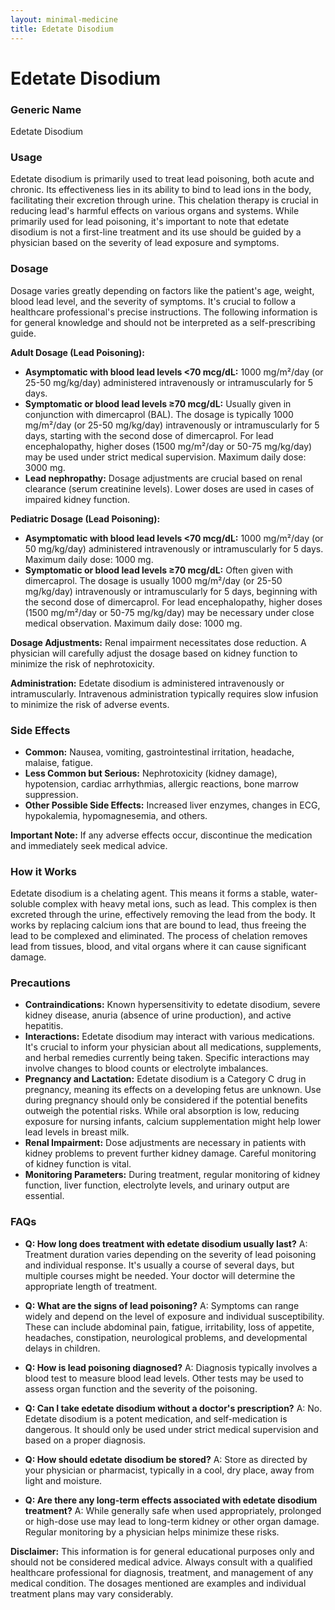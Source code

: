 ```yaml
---
layout: minimal-medicine
title: Edetate Disodium
---
```


# Edetate Disodium
### Generic Name
Edetate Disodium

### Usage
Edetate disodium is primarily used to treat lead poisoning, both acute and chronic.  Its effectiveness lies in its ability to bind to lead ions in the body, facilitating their excretion through urine. This chelation therapy is crucial in reducing lead's harmful effects on various organs and systems.  While primarily used for lead poisoning, it's important to note that edetate disodium is not a first-line treatment and its use should be guided by a physician based on the severity of lead exposure and symptoms.

### Dosage
Dosage varies greatly depending on factors like the patient's age, weight, blood lead level, and the severity of symptoms.  It's crucial to follow a healthcare professional's precise instructions.  The following information is for general knowledge and should not be interpreted as a self-prescribing guide.

**Adult Dosage (Lead Poisoning):**

* **Asymptomatic with blood lead levels <70 mcg/dL:** 1000 mg/m²/day (or 25-50 mg/kg/day) administered intravenously or intramuscularly for 5 days.
* **Symptomatic or blood lead levels ≥70 mcg/dL:**  Usually given in conjunction with dimercaprol (BAL).  The dosage is typically 1000 mg/m²/day (or 25-50 mg/kg/day) intravenously or intramuscularly for 5 days, starting with the second dose of dimercaprol. For lead encephalopathy, higher doses (1500 mg/m²/day or 50-75 mg/kg/day) may be used under strict medical supervision.  Maximum daily dose: 3000 mg.
* **Lead nephropathy:** Dosage adjustments are crucial based on renal clearance (serum creatinine levels).  Lower doses are used in cases of impaired kidney function.


**Pediatric Dosage (Lead Poisoning):**

* **Asymptomatic with blood lead levels <70 mcg/dL:** 1000 mg/m²/day (or 50 mg/kg/day) administered intravenously or intramuscularly for 5 days. Maximum daily dose: 1000 mg.
* **Symptomatic or blood lead levels ≥70 mcg/dL:**  Often given with dimercaprol.  The dosage is usually 1000 mg/m²/day (or 25-50 mg/kg/day) intravenously or intramuscularly for 5 days, beginning with the second dose of dimercaprol. For lead encephalopathy, higher doses (1500 mg/m²/day or 50-75 mg/kg/day) may be necessary under close medical observation. Maximum daily dose: 1000 mg.

**Dosage Adjustments:** Renal impairment necessitates dose reduction.  A physician will carefully adjust the dosage based on kidney function to minimize the risk of nephrotoxicity.

**Administration:** Edetate disodium is administered intravenously or intramuscularly.  Intravenous administration typically requires slow infusion to minimize the risk of adverse events.

### Side Effects

* **Common:** Nausea, vomiting, gastrointestinal irritation, headache, malaise, fatigue.
* **Less Common but Serious:**  Nephrotoxicity (kidney damage), hypotension, cardiac arrhythmias, allergic reactions, bone marrow suppression.  
* **Other Possible Side Effects:**  Increased liver enzymes, changes in ECG, hypokalemia, hypomagnesemia, and others.


**Important Note:** If any adverse effects occur, discontinue the medication and immediately seek medical advice.


### How it Works
Edetate disodium is a chelating agent. This means it forms a stable, water-soluble complex with heavy metal ions, such as lead. This complex is then excreted through the urine, effectively removing the lead from the body.  It works by replacing calcium ions that are bound to lead, thus freeing the lead to be complexed and eliminated.  The process of chelation removes lead from tissues, blood, and vital organs where it can cause significant damage.


### Precautions

* **Contraindications:**  Known hypersensitivity to edetate disodium, severe kidney disease, anuria (absence of urine production), and active hepatitis.
* **Interactions:**  Edetate disodium may interact with various medications.  It's crucial to inform your physician about all medications, supplements, and herbal remedies currently being taken.  Specific interactions may involve changes to blood counts or electrolyte imbalances.
* **Pregnancy and Lactation:** Edetate disodium is a Category C drug in pregnancy, meaning its effects on a developing fetus are unknown.  Use during pregnancy should only be considered if the potential benefits outweigh the potential risks.  While oral absorption is low, reducing exposure for nursing infants,  calcium supplementation might help lower lead levels in breast milk.
* **Renal Impairment:**  Dose adjustments are necessary in patients with kidney problems to prevent further kidney damage.  Careful monitoring of kidney function is vital.
* **Monitoring Parameters:**  During treatment, regular monitoring of kidney function, liver function, electrolyte levels, and urinary output are essential.


### FAQs

* **Q: How long does treatment with edetate disodium usually last?**  A: Treatment duration varies depending on the severity of lead poisoning and individual response. It's usually a course of several days, but multiple courses might be needed.  Your doctor will determine the appropriate length of treatment.

* **Q:  What are the signs of lead poisoning?** A:  Symptoms can range widely and depend on the level of exposure and individual susceptibility. These can include abdominal pain, fatigue, irritability, loss of appetite, headaches, constipation, neurological problems, and developmental delays in children.

* **Q: How is lead poisoning diagnosed?** A:  Diagnosis typically involves a blood test to measure blood lead levels.  Other tests may be used to assess organ function and the severity of the poisoning.

* **Q: Can I take edetate disodium without a doctor's prescription?** A:  No. Edetate disodium is a potent medication, and self-medication is dangerous.  It should only be used under strict medical supervision and based on a proper diagnosis.

* **Q: How should edetate disodium be stored?** A:  Store as directed by your physician or pharmacist, typically in a cool, dry place, away from light and moisture.

* **Q: Are there any long-term effects associated with edetate disodium treatment?** A:  While generally safe when used appropriately, prolonged or high-dose use may lead to long-term kidney or other organ damage.  Regular monitoring by a physician helps minimize these risks.


**Disclaimer:** This information is for general educational purposes only and should not be considered medical advice. Always consult with a qualified healthcare professional for diagnosis, treatment, and management of any medical condition.  The dosages mentioned are examples and individual treatment plans may vary considerably.
